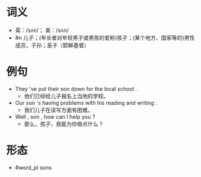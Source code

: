 # 词义
- 英：/sʌn/； 美：/sʌn/
- #n 儿子；(年长者对年轻男子或男孩的爱称)孩子；(某个地方、国家等的)男性成员，子孙；圣子（耶稣基督）
# 例句
- They 've put their son down for the local school .
	- 他们已经给儿子报名上当地的学校。
- Our son 's having problems with his reading and writing .
	- 我们儿子在读写方面有困难。
- Well , son , how can I help you ?
	- 那么，孩子，我能为你做点什么？
# 形态
- #word_pl sons
